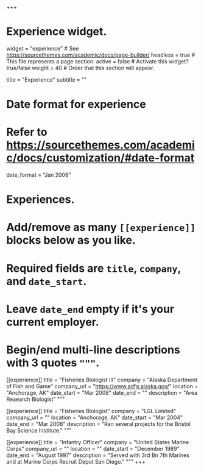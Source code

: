 +++
# Experience widget.
widget = "experience"  # See https://sourcethemes.com/academic/docs/page-builder/
headless = true  # This file represents a page section.
active = false  # Activate this widget? true/false
weight = 40  # Order that this section will appear.

title = "Experience"
subtitle = ""

# Date format for experience
#   Refer to https://sourcethemes.com/academic/docs/customization/#date-format
date_format = "Jan 2006"

# Experiences.
#   Add/remove as many `[[experience]]` blocks below as you like.
#   Required fields are `title`, `company`, and `date_start`.
#   Leave `date_end` empty if it's your current employer.
#   Begin/end multi-line descriptions with 3 quotes `"""`.
[[experience]]
  title = "Fisheries Biologist III"
  company = "Alaska Department of Fish and Game"
  company_url = "https://www.adfg.alaska.gov/"
  location = "Anchorage, AK"
  date_start = "Mar 2008"
  date_end = ""
  description = "Area Reaearch Biologist"
  """

[[experience]]
  title = "Fisheries Biologist"
  company = "LGL Limited"
  company_url = ""
  location = "Anchorage, AK"
  date_start = "Mar 2004"
  date_end = "Mar 2008"
  description = "Ran several projects for the Bristol Bay Science Institute."
  """

[[experience]]
  title = "Infantry Officer"
  company = "United States Marine Corps"
  company_url = ""
  location = ""
  date_start = "December 1989"
  date_end = "August 1997"
  description = "Served with 3rd Bn 7th Marines and at Marine Corps Recruit Depot San Diego."
  """
+++
